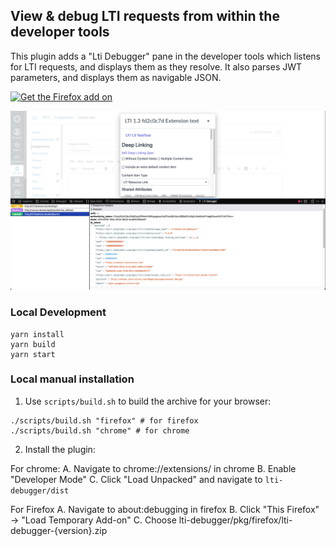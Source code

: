 ## View & debug LTI requests from within the developer tools

This plugin adds a "Lti Debugger" pane in the developer tools which listens for LTI requests, and displays them as they resolve. It also parses JWT parameters, and displays them as navigable JSON.

[![Get the Firefox add on](https://blog.mozilla.org/addons/files/2015/11/get-the-addon-small.png)](https://addons.mozilla.org/en-US/firefox/addon/lti-debugger/)

![screenshot of the LTI Debugger extension](./lti-debugger.png)

### Local Development

```
yarn install
yarn build
yarn start
```

### Local manual installation

1. Use `scripts/build.sh` to build the archive for your browser:

```
./scripts/build.sh "firefox" # for firefox
./scripts/build.sh "chrome" # for chrome
```

2. Install the plugin:

For chrome:
A. Navigate to chrome://extensions/ in chrome
B. Enable "Developer Mode"
C. Click "Load Unpacked" and navigate to `lti-debugger/dist`

For Firefox
A. Navigate to about:debugging in firefox
B. Click "This Firefox" -> "Load Temporary Add-on"
C. Choose lti-debugger/pkg/firefox/lti-debugger-{version}.zip
